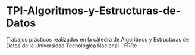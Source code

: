 # TPI-Algoritmos-y-Estructuras-de-Datos
Trabajos prácticos realizados en la cátedra de Algoritmos y Estructuras de Datos de la Universidad Tecnológica Nacional - FRRe
